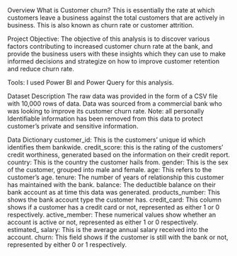 Overview
What is Customer churn? This is essentially the rate at which customers leave a business against the total customers that are actively in business. This is also known as churn rate or customer attrition.

Project Objective:
The objective of this analysis is to discover various factors contributing to increased customer churn rate at the bank, and provide the business users with these insights which they can use to make informed decisions and strategize on how to improve customer retention and reduce churn rate.

Tools: I used Power BI and Power Query for this analysis.

Dataset Description
The raw data was provided in the form of a CSV file with 10,000 rows of data. Data was sourced from a commercial bank who was looking to improve its customer churn rate.
Note: all personally Identifiable information has been removed from this data to protect customer’s private and sensitive information.

Data Dictionary
customer_id: This is the customers’ unique id which identifies them bankwide.
credit_score: this is the rating of the customers’ credit worthiness, generated based on the information on their credit report.
country: This is the country the customer hails from.
gender: This is the sex of the customer, grouped into male and female.
age: This refers to the customer’s age.
tenure: The number of years of relationship this customer has maintained with the bank.
balance: The deductible balance on their bank account as at time this data was generated.
products_number: This shows the bank account type the customer has.
credit_card: This column shows if a customer has a credit card or not, represented as either 1 or 0 respectively.
active_member: These numerical values show whether an account is active or not, represented as either 1 or 0 respectively.
estimated_ salary: This is the average annual salary received into the account.
churn: This field shows if the customer is still with the bank or not, represented by either 0 or 1 respectively.
